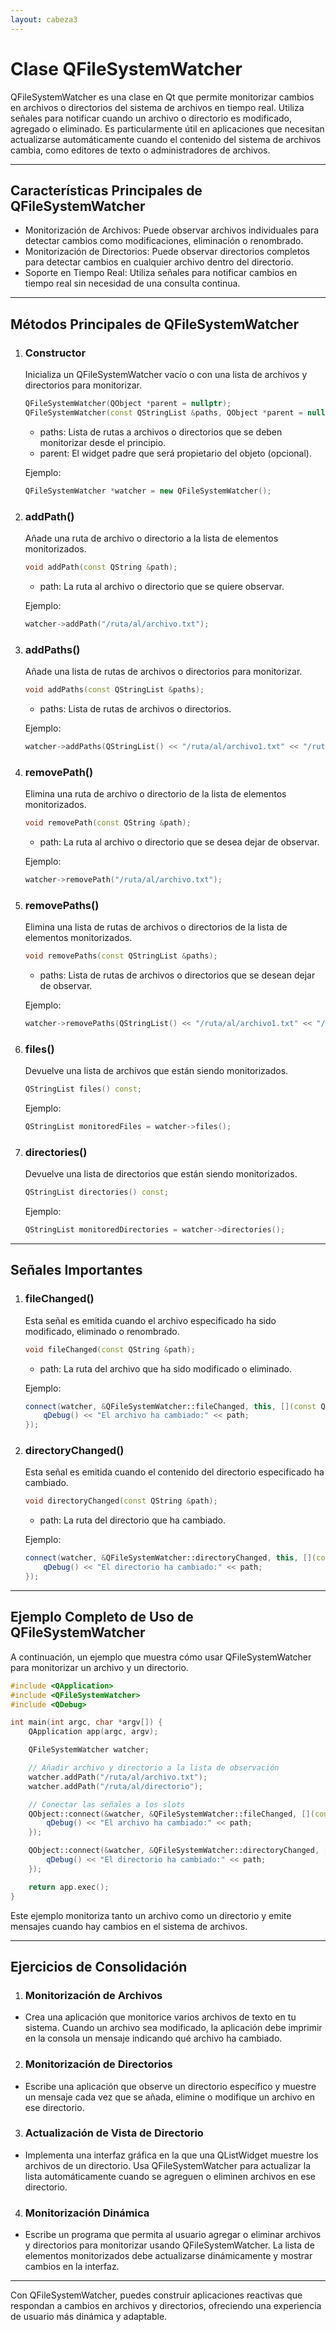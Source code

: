 ```yaml
---
layout: cabeza3
---
```


# Clase QFileSystemWatcher
QFileSystemWatcher es una clase en Qt que permite monitorizar cambios en archivos o directorios del sistema de archivos en tiempo real. Utiliza señales para notificar cuando un archivo o directorio es modificado, agregado o eliminado. Es particularmente útil en aplicaciones que necesitan actualizarse automáticamente cuando el contenido del sistema de archivos cambia, como editores de texto o administradores de archivos.
***
## Características Principales de QFileSystemWatcher
- Monitorización de Archivos: Puede observar archivos individuales para detectar cambios como modificaciones, eliminación o renombrado.
- Monitorización de Directorios: Puede observar directorios completos para detectar cambios en cualquier archivo dentro del directorio.
- Soporte en Tiempo Real: Utiliza señales para notificar cambios en tiempo real sin necesidad de una consulta continua.
***
## Métodos Principales de QFileSystemWatcher
1. ### Constructor
    Inicializa un QFileSystemWatcher vacío o con una lista de archivos y directorios para monitorizar.
    ```cpp
    QFileSystemWatcher(QObject *parent = nullptr);
    QFileSystemWatcher(const QStringList &paths, QObject *parent = nullptr);
    ```
    - paths: Lista de rutas a archivos o directorios que se deben monitorizar desde el principio.
    - parent: El widget padre que será propietario del objeto (opcional).

    Ejemplo:
    ```cpp
    QFileSystemWatcher *watcher = new QFileSystemWatcher();
    ```
2. ### addPath()
    Añade una ruta de archivo o directorio a la lista de elementos monitorizados.
    ```cpp
    void addPath(const QString &path);
    ```
    - path: La ruta al archivo o directorio que se quiere observar.

    Ejemplo:
    ```cpp
    watcher->addPath("/ruta/al/archivo.txt");
    ```
3. ### addPaths()
    Añade una lista de rutas de archivos o directorios para monitorizar.
    ```cpp
    void addPaths(const QStringList &paths);
    ```
    - paths: Lista de rutas de archivos o directorios.

    Ejemplo:
    ```cpp
    watcher->addPaths(QStringList() << "/ruta/al/archivo1.txt" << "/ruta/al/archivo2.txt");
    ```
4. ### removePath()
    Elimina una ruta de archivo o directorio de la lista de elementos monitorizados.
    ```cpp
    void removePath(const QString &path);
    ```
    - path: La ruta al archivo o directorio que se desea dejar de observar.

    Ejemplo:
    ```cpp
    watcher->removePath("/ruta/al/archivo.txt");
    ```
5. ### removePaths()
    Elimina una lista de rutas de archivos o directorios de la lista de elementos monitorizados.
    ```cpp
    void removePaths(const QStringList &paths);
    ```
    - paths: Lista de rutas de archivos o directorios que se desean dejar de observar.

    Ejemplo:
    ```cpp
    watcher->removePaths(QStringList() << "/ruta/al/archivo1.txt" << "/ruta/al/archivo2.txt");
    ```
6. ### files()
    Devuelve una lista de archivos que están siendo monitorizados.
    ```cpp
    QStringList files() const;
    ```

    Ejemplo:
    ```cpp
    QStringList monitoredFiles = watcher->files();
    ```
7. ### directories()
    Devuelve una lista de directorios que están siendo monitorizados.
    ```cpp
    QStringList directories() const;
    ```

    Ejemplo:
    ```cpp
    QStringList monitoredDirectories = watcher->directories();
    ```
***
## Señales Importantes
1. ### fileChanged()
    Esta señal es emitida cuando el archivo especificado ha sido modificado, eliminado o renombrado.
    ```cpp
    void fileChanged(const QString &path);
    ```
    - path: La ruta del archivo que ha sido modificado o eliminado.

    Ejemplo:
    ```cpp
    connect(watcher, &QFileSystemWatcher::fileChanged, this, [](const QString &path) {
        qDebug() << "El archivo ha cambiado:" << path;
    });
    ```
2. ### directoryChanged()
    Esta señal es emitida cuando el contenido del directorio especificado ha cambiado.
    ```cpp
    void directoryChanged(const QString &path);
    ```
    - path: La ruta del directorio que ha cambiado.

    Ejemplo:
    ```cpp
    connect(watcher, &QFileSystemWatcher::directoryChanged, this, [](const QString &path) {
        qDebug() << "El directorio ha cambiado:" << path;
    });
    ```
***
## Ejemplo Completo de Uso de QFileSystemWatcher
A continuación, un ejemplo que muestra cómo usar QFileSystemWatcher para monitorizar un archivo y un directorio.
```cpp
#include <QApplication>
#include <QFileSystemWatcher>
#include <QDebug>

int main(int argc, char *argv[]) {
    QApplication app(argc, argv);

    QFileSystemWatcher watcher;

    // Añadir archivo y directorio a la lista de observación
    watcher.addPath("/ruta/al/archivo.txt");
    watcher.addPath("/ruta/al/directorio");

    // Conectar las señales a los slots
    QObject::connect(&watcher, &QFileSystemWatcher::fileChanged, [](const QString &path) {
        qDebug() << "El archivo ha cambiado:" << path;
    });

    QObject::connect(&watcher, &QFileSystemWatcher::directoryChanged, [](const QString &path) {
        qDebug() << "El directorio ha cambiado:" << path;
    });

    return app.exec();
}
```
Este ejemplo monitoriza tanto un archivo como un directorio y emite mensajes cuando hay cambios en el sistema de archivos.
***
## Ejercicios de Consolidación
1.	### Monitorización de Archivos
- Crea una aplicación que monitorice varios archivos de texto en tu sistema. Cuando un archivo sea modificado, la aplicación debe imprimir en la consola un mensaje indicando qué archivo ha cambiado.
2.	### Monitorización de Directorios
- Escribe una aplicación que observe un directorio específico y muestre un mensaje cada vez que se añada, elimine o modifique un archivo en ese directorio.
3.	### Actualización de Vista de Directorio
- Implementa una interfaz gráfica en la que una QListWidget muestre los archivos de un directorio. Usa QFileSystemWatcher para actualizar la lista automáticamente cuando se agreguen o eliminen archivos en ese directorio.
4.	### Monitorización Dinámica
- Escribe un programa que permita al usuario agregar o eliminar archivos y directorios para monitorizar usando QFileSystemWatcher. La lista de elementos monitorizados debe actualizarse dinámicamente y mostrar cambios en la interfaz.
***
Con QFileSystemWatcher, puedes construir aplicaciones reactivas que respondan a cambios en archivos y directorios, ofreciendo una experiencia de usuario más dinámica y adaptable.

